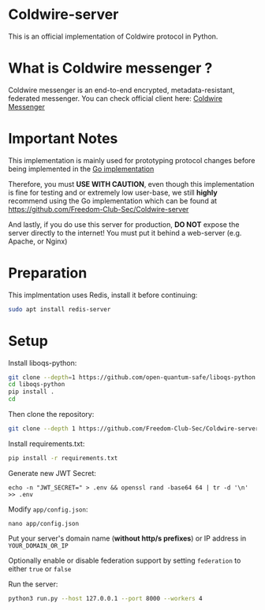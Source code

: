 # Coldwire-server

This is an official implementation of Coldwire protocol in Python.


# What is Coldwire messenger ?
Coldwire messenger is an end-to-end encrypted, metadata-resistant, federated messenger.
You can check official client here: [Coldwire Messenger](https://github.com/Freedom-Club-Sec/Coldwire-Desktop)

# Important Notes

This implementation is mainly used for prototyping protocol changes before being implemented in the [Go implementation](https://github.com/Freedom-Club-Sec/Coldwire-server)

Therefore, you must **USE WITH CAUTION**, even  though this implementation is fine for testing and or extremely low user-base, we still **highly** recommend using the Go implementation which can be found at https://github.com/Freedom-Club-Sec/Coldwire-server

And lastly, if you do use this server for production, **DO NOT** expose the server directly to the internet! You must put it behind a web-server (e.g. Apache, or Nginx)



# Preparation
This implmentation uses Redis, install it before continuing:
```bash
sudo apt install redis-server
```


# Setup
Install liboqs-python:
```bash
git clone --depth=1 https://github.com/open-quantum-safe/liboqs-python
cd liboqs-python
pip install .
cd
```


Then clone the repository:
```bash
git clone --depth 1 https://github.com/Freedom-Club-Sec/Coldwire-server.git
```

Install requirements.txt:
```bash
pip install -r requirements.txt
```

Generate new JWT Secret:
```
echo -n "JWT_SECRET=" > .env && openssl rand -base64 64 | tr -d '\n' >> .env
```

Modify `app/config.json`:
```
nano app/config.json
```
Put your server's domain name (**without http/s prefixes**) or IP address in `YOUR_DOMAIN_OR_IP`

Optionally enable or disable federation support by setting `federation` to either `true` or `false`

Run the server:
```bash
python3 run.py --host 127.0.0.1 --port 8000 --workers 4
```
